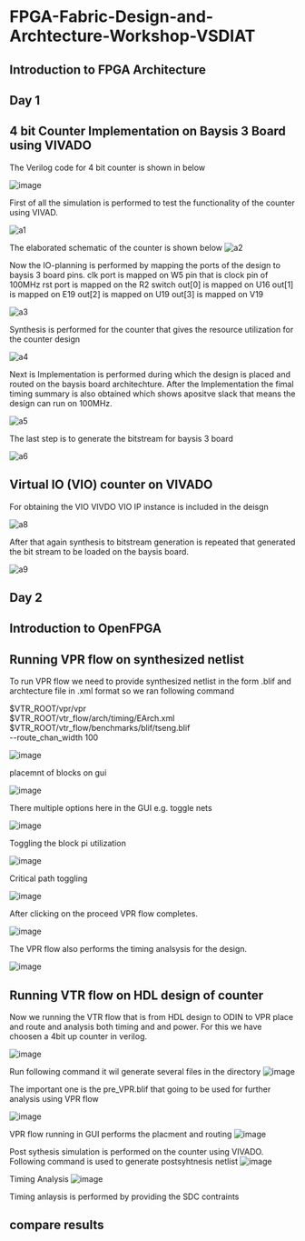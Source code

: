 # FPGA-Fabric-Design-and-Archtecture-Workshop-VSDIAT
## Introduction to FPGA Architecture
## Day 1
## 4 bit Counter Implementation on Baysis 3 Board using VIVADO
The Verilog code for 4 bit counter is shown in below

![image](https://user-images.githubusercontent.com/43933912/160254996-7e99a01f-0e97-49e9-b8c2-041f66b1fdaf.png)

First of all the simulation is performed to test the functionality of the counter using VIVAD.

![a1](https://user-images.githubusercontent.com/43933912/160255069-55ffc5e4-14cf-4aa1-a71c-1dacbb76d0c4.PNG)

The elaborated schematic of the counter is shown below
![a2](https://user-images.githubusercontent.com/43933912/160255098-732fe018-1edc-42ce-ab7f-e7c746dd1ff2.PNG)

Now the IO-planning is performed by mapping the ports of the design to baysis 3 board pins. 
clk port is mapped on W5 pin that is clock pin of 100MHz
rst port is mapped on the R2 switch
out[0] is mapped on U16
out[1] is mapped on E19
out[2] is mapped on U19
out[3] is mapped on V19

![a3](https://user-images.githubusercontent.com/43933912/160255242-b74130c4-784b-4021-a535-c88e72e3c703.PNG)

Synthesis is performed for the counter that gives the resource utilization for the counter design

![a4](https://user-images.githubusercontent.com/43933912/160255345-cd5f131b-b87a-497e-af7c-b8c406ce4ce1.PNG)

Next is Implementation is performed during which the design is placed and routed on the baysis board architechture. After the Implementation the fimal timing summary is also obtained which shows apositve slack that means the design can run on 100MHz.

![a5](https://user-images.githubusercontent.com/43933912/160255411-68c20865-6aaf-4053-ad89-764f5ce80987.PNG)

The last step is to generate the bitstream for baysis 3 board

![a6](https://user-images.githubusercontent.com/43933912/160255435-5d471721-4714-4a37-935f-a4540658eb8b.PNG)

## Virtual IO (VIO) counter on VIVADO
For obtaining the VIO  VIVDO VIO IP instance is included in the deisgn 

![a8](https://user-images.githubusercontent.com/43933912/160255483-0a193f82-9b37-4387-9e46-1605bc8db21e.PNG)

After that again synthesis to bitstream generation is repeated that generated the bit stream to be loaded on the baysis board.

![a9](https://user-images.githubusercontent.com/43933912/160255515-97adab74-4c66-49ad-baef-0965ab65105f.PNG)

## Day 2
## Introduction to OpenFPGA
## Running VPR flow on synthesized netlist
To run VPR flow we need to provide synthesized netlist in the form .blif and archtecture file in .xml format so we ran following command

$VTR_ROOT/vpr/vpr \
    $VTR_ROOT/vtr_flow/arch/timing/EArch.xml \
    $VTR_ROOT/vtr_flow/benchmarks/blif/tseng.blif \
    --route_chan_width 100

![image](https://user-images.githubusercontent.com/43933912/160256189-08941d57-ae88-400e-aeed-b4e76fad15f3.png)

placemnt of blocks  on gui 

![image](https://user-images.githubusercontent.com/43933912/160256536-87b1e982-4b5e-4b83-b801-e9555c725a49.png)

There multiple options here in the GUI e.g. toggle nets 

![image](https://user-images.githubusercontent.com/43933912/160256585-80e0938a-d5d2-478c-8a04-7fdd3561e9c5.png)

Toggling the block pi utilization

![image](https://user-images.githubusercontent.com/43933912/160256613-c60eeaf2-a2f0-4dbc-80bc-b44fdf39b01e.png)

Critical path toggling

![image](https://user-images.githubusercontent.com/43933912/160256652-63ef6b51-2348-416f-a52e-cf1834ac6350.png)

After clicking on the proceed VPR flow completes.

![image](https://user-images.githubusercontent.com/43933912/160256821-ce7976d7-f409-40b6-8d82-d13e67470e24.png)

The VPR flow also performs the timing analsysis for the design. 

![image](https://user-images.githubusercontent.com/43933912/160257306-cdcf40d3-f8c0-4122-a4d5-d5f97f3a8367.png)

## Running VTR flow on HDL design of counter
Now we running the VTR flow that is from HDL design to ODIN to VPR place and route and analysis both timing and and power.
For this we have choosen a 4bit up counter in verilog.

![image](https://user-images.githubusercontent.com/43933912/160257508-43e2c2c3-c916-4bb1-a005-fbb73c009d42.png)

Run following command it wil generate several files in the directory
![image](https://user-images.githubusercontent.com/43933912/160258035-34ee6f4f-bae3-4f40-8716-ae3b5e56216e.png)

The important one is the pre_VPR.blif that going to be used for further analysis using VPR flow

![image](https://user-images.githubusercontent.com/43933912/160258081-e1cb7066-7050-4e23-a3b4-42afe34fe9fc.png)

VPR flow running in GUI performs the placment and routing
![image](https://user-images.githubusercontent.com/43933912/160258359-5c9f5ec0-410f-4c27-a37b-7631016e9b22.png)

Post sythesis simulation is performed on the counter using VIVADO. Following command is used to generate postsyhtnesis netlist
![image](https://user-images.githubusercontent.com/43933912/160258633-5e854210-b238-4257-b249-703c29b83017.png)

Timing Analysis
![image](https://user-images.githubusercontent.com/43933912/160258922-8ddb3ed5-f6f0-43de-94c6-ea24525a2a72.png)




Timing anlaysis is performed by providing the SDC contraints



## compare results
